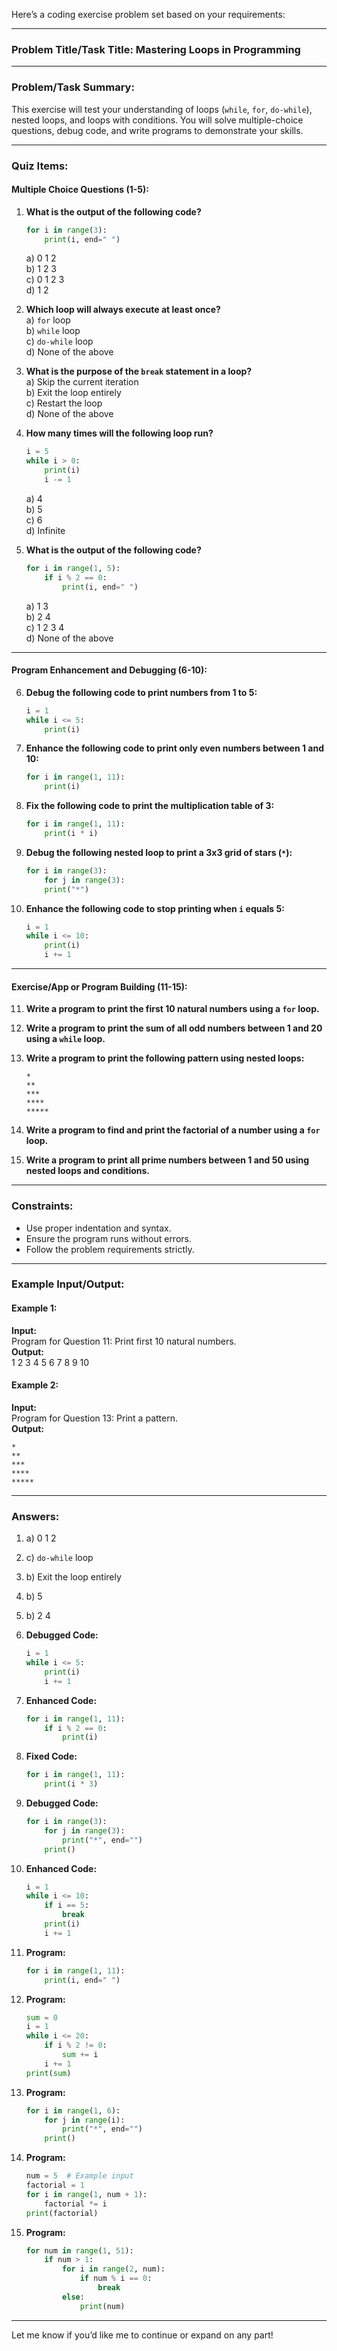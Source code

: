 Here’s a coding exercise problem set based on your requirements:

---

### **Problem Title/Task Title: Mastering Loops in Programming**

---

### **Problem/Task Summary:**
This exercise will test your understanding of loops (`while`, `for`, `do-while`), nested loops, and loops with conditions. You will solve multiple-choice questions, debug code, and write programs to demonstrate your skills.

---

### **Quiz Items:**

#### **Multiple Choice Questions (1-5):**

1. **What is the output of the following code?**
   ```python
   for i in range(3):
       print(i, end=" ")
   ```
   a) 0 1 2  
   b) 1 2 3  
   c) 0 1 2 3  
   d) 1 2  

2. **Which loop will always execute at least once?**  
   a) `for` loop  
   b) `while` loop  
   c) `do-while` loop  
   d) None of the above  

3. **What is the purpose of the `break` statement in a loop?**  
   a) Skip the current iteration  
   b) Exit the loop entirely  
   c) Restart the loop  
   d) None of the above  

4. **How many times will the following loop run?**
   ```python
   i = 5
   while i > 0:
       print(i)
       i -= 1
   ```
   a) 4  
   b) 5  
   c) 6  
   d) Infinite  

5. **What is the output of the following code?**
   ```python
   for i in range(1, 5):
       if i % 2 == 0:
           print(i, end=" ")
   ```
   a) 1 3  
   b) 2 4  
   c) 1 2 3 4  
   d) None of the above  

---

#### **Program Enhancement and Debugging (6-10):**

6. **Debug the following code to print numbers from 1 to 5:**
   ```python
   i = 1
   while i <= 5:
       print(i)
   ```

7. **Enhance the following code to print only even numbers between 1 and 10:**
   ```python
   for i in range(1, 11):
       print(i)
   ```

8. **Fix the following code to print the multiplication table of 3:**
   ```python
   for i in range(1, 11):
       print(i * i)
   ```

9. **Debug the following nested loop to print a 3x3 grid of stars (`*`):**
   ```python
   for i in range(3):
       for j in range(3):
       print("*")
   ```

10. **Enhance the following code to stop printing when `i` equals 5:**
    ```python
    i = 1
    while i <= 10:
        print(i)
        i += 1
    ```

---

#### **Exercise/App or Program Building (11-15):**

11. **Write a program to print the first 10 natural numbers using a `for` loop.**

12. **Write a program to print the sum of all odd numbers between 1 and 20 using a `while` loop.**

13. **Write a program to print the following pattern using nested loops:**
    ```
    *
    **
    ***
    ****
    *****
    ```

14. **Write a program to find and print the factorial of a number using a `for` loop.**

15. **Write a program to print all prime numbers between 1 and 50 using nested loops and conditions.**

---

### **Constraints:**
- Use proper indentation and syntax.
- Ensure the program runs without errors.
- Follow the problem requirements strictly.

---

### **Example Input/Output:**

#### Example 1:
**Input:**  
Program for Question 11: Print first 10 natural numbers.  
**Output:**  
1 2 3 4 5 6 7 8 9 10  

#### Example 2:
**Input:**  
Program for Question 13: Print a pattern.  
**Output:**  
```
*
**
***
****
*****
```

---

### **Answers:**

1. a) 0 1 2  
2. c) `do-while` loop  
3. b) Exit the loop entirely  
4. b) 5  
5. b) 2 4  

6. **Debugged Code:**
   ```python
   i = 1
   while i <= 5:
       print(i)
       i += 1
   ```

7. **Enhanced Code:**
   ```python
   for i in range(1, 11):
       if i % 2 == 0:
           print(i)
   ```

8. **Fixed Code:**
   ```python
   for i in range(1, 11):
       print(i * 3)
   ```

9. **Debugged Code:**
   ```python
   for i in range(3):
       for j in range(3):
           print("*", end="")
       print()
   ```

10. **Enhanced Code:**
    ```python
    i = 1
    while i <= 10:
        if i == 5:
            break
        print(i)
        i += 1
    ```

11. **Program:**
    ```python
    for i in range(1, 11):
        print(i, end=" ")
    ```

12. **Program:**
    ```python
    sum = 0
    i = 1
    while i <= 20:
        if i % 2 != 0:
            sum += i
        i += 1
    print(sum)
    ```

13. **Program:**
    ```python
    for i in range(1, 6):
        for j in range(i):
            print("*", end="")
        print()
    ```

14. **Program:**
    ```python
    num = 5  # Example input
    factorial = 1
    for i in range(1, num + 1):
        factorial *= i
    print(factorial)
    ```

15. **Program:**
    ```python
    for num in range(1, 51):
        if num > 1:
            for i in range(2, num):
                if num % i == 0:
                    break
            else:
                print(num)
    ```

---

Let me know if you’d like me to continue or expand on any part!